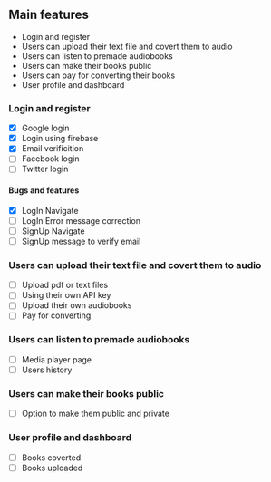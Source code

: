 ## Main features
- Login and register
- Users can upload their text file and covert them to audio
- Users can listen to premade audiobooks
- Users can make their books public
- Users can pay for converting their books
- User profile and dashboard

### Login and register
- [x] Google login
- [x] Login using firebase
- [x] Email verificition
- [ ] Facebook login
- [ ] Twitter login
#### Bugs and features
- [x] LogIn Navigate
- [ ] LogIn Error message correction
- [ ] SignUp Navigate
- [ ] SignUp message to verify email

### Users can upload their text file and covert them to audio
- [ ] Upload pdf or text files
- [ ] Using their own API key
- [ ] Upload their own audiobooks
- [ ] Pay for converting

### Users can listen to premade audiobooks
- [ ] Media player page
- [ ] Users history

### Users can make their books public
- [ ] Option to make them public and private

### User profile and dashboard
- [ ] Books coverted
- [ ] Books uploaded
